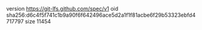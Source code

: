 version https://git-lfs.github.com/spec/v1
oid sha256:d6c4f5f741c1b9a90f6f642496ace5d2a1f1f81acbe6f29b53323ebfd4717797
size 11454
